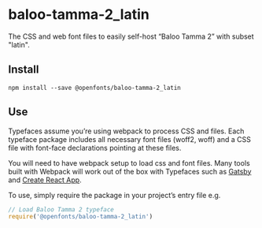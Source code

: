 
# baloo-tamma-2_latin

The CSS and web font files to easily self-host “Baloo Tamma 2” with subset "latin".

## Install

`npm install --save @openfonts/baloo-tamma-2_latin`

## Use

Typefaces assume you’re using webpack to process CSS and files. Each typeface
package includes all necessary font files (woff2, woff) and a CSS file with
font-face declarations pointing at these files.

You will need to have webpack setup to load css and font files. Many tools built
with Webpack will work out of the box with Typefaces such as [Gatsby](https://github.com/gatsbyjs/gatsby)
and [Create React App](https://github.com/facebookincubator/create-react-app).

To use, simply require the package in your project’s entry file e.g.

```javascript
// Load Baloo Tamma 2 typeface
require('@openfonts/baloo-tamma-2_latin')
```
